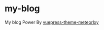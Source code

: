 # my-blog
My blog Power By [vuepress-theme-meteorlxy](https://github.com/meteorlxy/vuepress-theme-meteorlxy)
